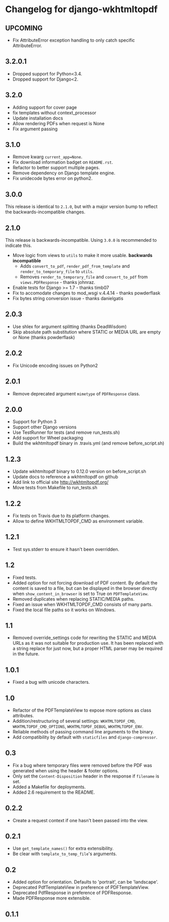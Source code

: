 Changelog for django-wkhtmltopdf
================================

UPCOMING
--------
* Fix AttributeError exception handling to only catch specific AttributeError.

3.2.0.1
-------

* Dropped support for Python<3.4.
* Dropped support for Django<2.

3.2.0
-----

* Adding support for cover page
* fix templates without context_processor
* Update installation docs
* Allow rendering PDFs when request is None
* Fix argument passing

3.1.0
-----

* Remove kwarg `current_app=None`.
* Fix download information badget on `README.rst`.
* Refactor to better support multiple pages.
* Remove dependency on Django template engine.
* Fix unidecode bytes error on python2.

3.0.0
-----

This release is identical to `2.1.0`, but with a major version bump to reflect the backwards-incompatible changes.

2.1.0
-----

This release is backwards-incompatible. Using `3.0.0` is recommended to indicate this.

* Move logic from views to `utils` to make it more usable. **backwards incompatible**
  - Adds `convert_to_pdf`, `render_pdf_from_template` and `render_to_temporary_file` to `utils`.
  - Removes `render_to_temporary_file` and `convert_to_pdf` from `views.PDFResponse` - thanks johnraz.
* Enable tests for Django >= 1.7 - thanks timb07
* Fix to accomodate changes to mod_wsgi v.4.4.14 - thanks powderflask
* Fix bytes string conversion issue - thanks danielgatis

2.0.3
--------

* Use shlex for argument splitting (thanks DeadWisdom)
* Skip absolute path substitution where STATIC or MEDIA URL are empty or None
  (thanks powderflask)

2.0.2
-----

* Fix Unicode encoding issues on Python2

2.0.1
-----

* Remove deprecated argument `mimetype` of `PDFResponse` class.

2.0.0
-----

* Support for Python 3
* Support other Django versions
* Use TestRunner for tests (and remove run_tests.sh)
* Add support for Wheel packaging
* Build the wkhtmltopdf binary in .travis.yml (and remove before_script.sh)

1.2.3
-----

* Update wkhtmltopdf binary to 0.12.0 version on before_script.sh
* Update docs to reference a wkhtmltopdf on github
* Add link to official site http://wkhtmltopdf.org/
* Move tests from Makefile to run_tests.sh


1.2.2
-----

* Fix tests on Travis due to its platform changes.
* Allow to define WKHTMLTOPDF_CMD as environment variable.


1.2.1
-----

* Test sys.stderr to ensure it hasn't been overridden.


1.2
---

* Fixed tests.
* Added option for not forcing download of PDF content. By default the content
  is saved to a file, but can be displayed in the browser directly when
  `show_content_in_browser` is set to True on `PDFTemplateView`.
* Removed duplicates when replacing STATIC/MEDIA paths.
* Fixed an issue when WKHTMLTOPDF_CMD consists of many parts.
* Fixed the local file paths so it works on Windows.


1.1
---

* Removed override_settings code for rewriting the STATIC and MEDIA URLs as it
  was not suitable for production use. It has been replaced with a string
  replace for just now, but a proper HTML parser may be required in the future.


1.0.1
-----

* Fixed a bug with unicode characters.


1.0
---

* Refactor of the PDFTemplateView to expose more options as class attributes.
* Addition/restructuring of several settings: `WKHTMLTOPDF_CMD`,
  `WKHTMLTOPDF_CMD_OPTIONS`, `WKHTMLTOPDF_DEBUG`, `WKHTMLTOPDF_ENV`.
* Reliable methods of passing command line arguments to the binary.
* Add compatibility by default with `staticfiles` and `django-compressor`.


0.3
---

* Fix a bug where temporary files were removed before the PDF was generated
  when using the header & footer options.
* Only set the `Content-Disposition` header in the response if `filename` is set.
* Added a Makefile for deployments.
* Added 2.6 requirement to the README.


0.2.2
-----

* Create a request context if one hasn't been passed into the view.


0.2.1
-----

* Use `get_template_names()` for extra extensibility.
* Be clear with `template_to_temp_file`'s arguments.


0.2
---

* Added option for orientation. Defaults to 'portrait', can be 'landscape'.
* Deprecated PdfTemplateView in preference of PDFTemplateView.
* Deprecated PdfResponse in preference of PDFResponse.
* Made PDFResponse more extensible.


0.1.1
-----
